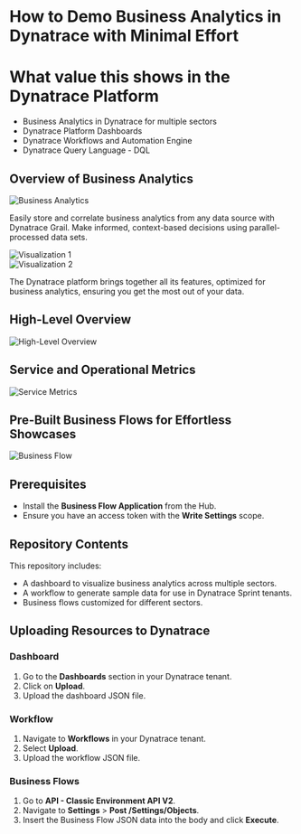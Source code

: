 # How to Demo Business Analytics in Dynatrace with Minimal Effort

# What value this shows in the Dynatrace Platform
- Business Analytics in Dynatrace for multiple sectors
- Dynatrace Platform Dashboards
- Dynatrace Workflows and Automation Engine
- Dynatrace Query Language - DQL

## Overview of Business Analytics

![Business Analytics](https://github.com/user-attachments/assets/78b1cd38-bbc1-4340-b97d-aa2ad8fdb9fd)

Easily store and correlate business analytics from any data source with Dynatrace Grail. Make informed, context-based decisions using parallel-processed data sets.

![Visualization 1](https://github.com/user-attachments/assets/31214cd9-863a-45ef-9815-e4ad2f0bac54)  
![Visualization 2](https://github.com/user-attachments/assets/eb493c54-e8a4-4002-93b2-4bf012fb8935)

The Dynatrace platform brings together all its features, optimized for business analytics, ensuring you get the most out of your data.

## High-Level Overview

![High-Level Overview](https://github.com/user-attachments/assets/0acd614f-ffa8-4ce7-89c9-00e3c325efdf)

## Service and Operational Metrics

![Service Metrics](https://github.com/user-attachments/assets/89ccd1cd-1398-47ef-8fe6-6bcad7f4925f)

## Pre-Built Business Flows for Effortless Showcases

![Business Flow](https://github.com/user-attachments/assets/8120d8dd-4ba2-4969-ae8b-3ba6cd7131fa)

## Prerequisites

- Install the **Business Flow Application** from the Hub.
- Ensure you have an access token with the **Write Settings** scope.

## Repository Contents

This repository includes:

- A dashboard to visualize business analytics across multiple sectors.
- A workflow to generate sample data for use in Dynatrace Sprint tenants.
- Business flows customized for different sectors.

## Uploading Resources to Dynatrace

### Dashboard

1. Go to the **Dashboards** section in your Dynatrace tenant.
2. Click on **Upload**.
3. Upload the dashboard JSON file.

### Workflow

1. Navigate to **Workflows** in your Dynatrace tenant.
2. Select **Upload**.
3. Upload the workflow JSON file.

### Business Flows

1. Go to **API - Classic Environment API V2**.
2. Navigate to **Settings** > **Post /Settings/Objects**.
3. Insert the Business Flow JSON data into the body and click **Execute**.
